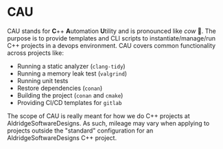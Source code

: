 # CAU

CAU stands for **C**++ **A**utomation **U**tility and is pronounced  like *cow* :cow2:. The purpose is to provide templates and CLI scripts to instantiate/manage/run C++ projects in a devops environment. CAU covers common functionality across projects like:

* Running a static analyzer (`clang-tidy`)
* Running a memory leak test (`valgrind`)
* Running unit tests
* Restore dependencies (`conan`)
* Building the project (`conan` and `cmake`)
* Providing CI/CD templates for `gitlab`

The scope of CAU is really meant for how we do C++ projects at AldridgeSoftwareDesigns. As such, mileage may vary when applying to projects outside the "standard" configuration for an AldridgeSoftwareDesigns C++ project.
